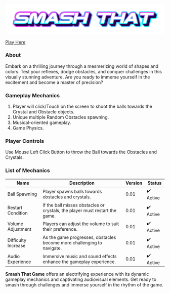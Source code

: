 ![Smash That Game Logo](https://github.com/TypicalTechie2/Smash-That/raw/main/Smash-That.png)

<p><a href="https://play.unity.com/mg/other/smash-that">Play Here</a></p>

<h3>About</h3>

<p>Embark on a thrilling journey through a mesmerizing world of shapes and colors. Test your reflexes, dodge obstacles, and conquer challenges in this visually stunning adventure. Are you ready to immerse yourself in the excitement and become a master of precision?</p>

<h3>Gameplay Mechanics</h3>

<ol>
  <li>Player will click/Touch on the screen to shoot the balls towards the Crystal and Obstacle objects.</li>
  <li>Unique multiple Random Obstacles spawning.</li>
  <li>Musical-oriented gameplay.</li>
  <li>Game Physics.</li>
</ol>

<h3>Player Controls</h3>

<p>Use Mouse Left Click Button to throw the Ball towards the Obstacles and Crystals.</p>

<h3>List of Mechanics</h3>

<table>
  <thead>
    <tr>
      <th>Name</th>
      <th>Description</th>
      <th>Version</th>
      <th>Status</th>
    </tr>
  </thead>
  <tbody>
    <tr>
      <td>Ball Spawning</td>
      <td>Player spawns balls towards obstacles and crystals.</td>
      <td>0.01</td>
      <td>✔️ Active</td>
    </tr>
    <tr>
      <td>Restart Condition</td>
      <td>If the ball misses obstacles or crystals, the player must restart the game.</td>
      <td>0.01</td>
      <td>✔️ Active</td>
    </tr>
    <tr>
      <td>Volume Adjustment</td>
      <td>Players can adjust the volume to suit their preference.</td>
      <td>0.01</td>
      <td>✔️ Active</td>
    </tr>
    <tr>
      <td>Difficulty Increase</td>
      <td>As the game progresses, obstacles become more challenging to navigate.</td>
      <td>0.01</td>
      <td>✔️ Active</td>
    </tr>
    <tr>
      <td>Audio Experience</td>
      <td>Immersive music and sound effects enhance the gameplay experience.</td>
      <td>0.01</td>
      <td>✔️ Active</td>
    </tr>
  </tbody>
</table>

<p><strong>Smash That Game</strong> offers an electrifying experience with its dynamic gameplay mechanics and captivating audiovisual elements. Get ready to smash through challenges and immerse yourself in the rhythm of the game.</p>


